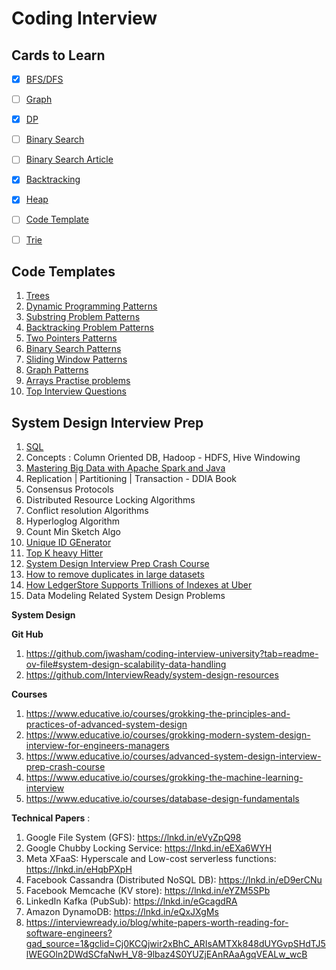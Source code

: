 # Coding Interview


## Cards to Learn

   - [x] [BFS/DFS](https://leetcode.com/explore/learn/card/queue-stack/232/practical-application-stack/)

   - [ ] [Graph](https://leetcode.com/explore/learn/card/graph/)
  
   - [x] [DP](https://leetcode.com/explore/learn/card/dynamic-programming/)
   
   - [ ] [Binary Search](https://leetcode.com/problemset/?page=1&sorting=W3sic29ydE9yZGVyIjoiREVTQ0VORElORyIsIm9yZGVyQnkiOiJGUkVRVUVOQ1kifV0%3D&difficulty=HARD&topicSlugs=binary-search)
         
   - [ ] [Binary Search Article](https://towardsdatascience.com/powerful-ultimate-binary-search-template-and-many-leetcode-problems-1f850ef95651)

   - [x] [Backtracking](https://leetcode.com/explore/learn/card/recursion-ii/470/divide-and-conquer/)

   - [x] [Heap](https://leetcode.com/explore/learn/card/heap/)
         
   - [ ] [Code Template](https://leetcode.com/explore/interview/card/cheatsheets/720/resources/4723/)
         
   - [ ] [Trie](https://leetcode.com/explore/learn/card/trie/)
   
## Code Templates
1. [Trees](https://leetcode.com/problemset/?topicSlugs=tree&page=1&sorting=W3sic29ydE9yZGVyIjoiREVTQ0VORElORyIsIm9yZGVyQnkiOiJESUZGSUNVTFRZIn1d&difficulty=HARD)
2. [Dynamic Programming Patterns](https://lnkd.in/gw3DR3xt)
3. [Substring Problem Patterns](https://lnkd.in/gmkJymQV)
4. [Backtracking Problem Patterns](https://lnkd.in/gpgevxXd)
5. [Two Pointers Patterns](https://lnkd.in/gt2dSxJR)
6. [Binary Search Patterns](https://lnkd.in/gDHAi_Jk)
7. [Sliding Window Patterns](https://lnkd.in/gvWBFGSa)
8. [Graph Patterns](https://lnkd.in/gkj_JPnq)
9. [Arrays Practise problems](https://www.geeksforgeeks.org/array-data-structure/?ref=shm)
10. [Top Interview Questions](https://leetcode.com/explore/interview/card/top-interview-questions-hard/)
  
## System Design Interview Prep
1. [SQL](https://www.youtube.com/watch?v=xrv1ODQgjck&list=PLOlK8ytA0Mgj4YDvzevQir35PieOswsFX&index=3)
2. Concepts : Column Oriented DB, Hadoop - HDFS, Hive Windowing
3. [Mastering Big Data with Apache Spark and Java](https://www.educative.io/courses/mastering-big-data-apache-spark-java-api)
4. Replication | Partitioning | Transaction - DDIA Book
5. Consensus Protocols
6. Distributed Resource Locking Algorithms
7. Conflict resolution Algorithms
8. Hyperloglog Algorithm
9. Count Min Sketch Algo
11. [Unique ID GEnerator](https://blog.x.com/engineering/en_us/a/2010/announcing-snowflake)
12. [Top K heavy Hitter](https://www.youtube.com/watch?v=kx-XDoPjoHw)
13. [System Design Interview Prep Crash Course](https://www.educative.io/courses/system-design-interview-prep-crash-course)
14. [How to remove duplicates in large datasets](https://clevertap.com/blog/how-to-remove-duplicates-in-large-datasets/)
16. [How LedgerStore Supports Trillions of Indexes at Uber](https://www.uber.com/en-IN/blog/how-ledgerstore-supports-trillions-of-indexes/)
17. Data Modeling Related System Design Problems


**System Design**

**Git Hub**
1. https://github.com/jwasham/coding-interview-university?tab=readme-ov-file#system-design-scalability-data-handling
2. https://github.com/InterviewReady/system-design-resources


**Courses**
1. https://www.educative.io/courses/grokking-the-principles-and-practices-of-advanced-system-design
2. https://www.educative.io/courses/grokking-modern-system-design-interview-for-engineers-managers
3. https://www.educative.io/courses/advanced-system-design-interview-prep-crash-course
4. https://www.educative.io/courses/grokking-the-machine-learning-interview
5. https://www.educative.io/courses/database-design-fundamentals

**Technical Papers** :
1. Google File System (GFS): https://lnkd.in/eVyZpQ98
2. Google Chubby Locking Service: https://lnkd.in/eEXa6WYH
3. Meta XFaaS: Hyperscale and Low-cost serverless functions: https://lnkd.in/eHqbPXpH
4. Facebook Cassandra (Distributed NoSQL DB): https://lnkd.in/eD9erCNu
5. Facebook Memcache (KV store): https://lnkd.in/eYZM5SPb
6. LinkedIn Kafka (PubSub): https://lnkd.in/eGcagdRA
7. Amazon DynamoDB: https://lnkd.in/eQxJXgMs
8. https://interviewready.io/blog/white-papers-worth-reading-for-software-engineers?gad_source=1&gclid=Cj0KCQjwir2xBhC_ARIsAMTXk848dUYGvpSHdTJ5lWEGOln2DWdSCfaNwH_V8-9lbaz4S0YUZjEAnRAaAgqVEALw_wcB
